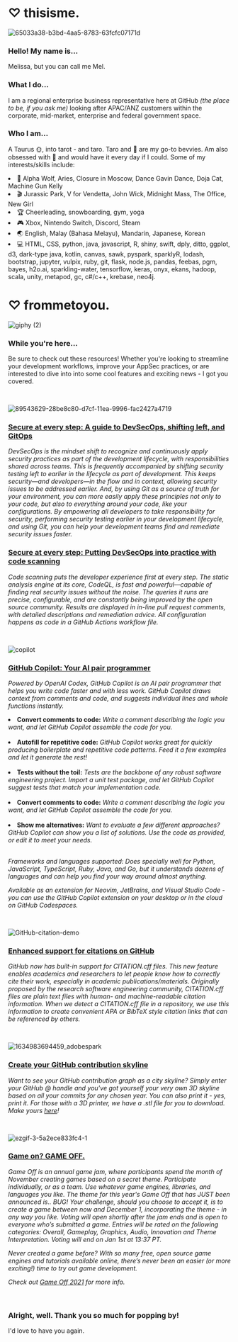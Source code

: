 # ♡ thisisme.
![65033a38-b3bd-4aa5-8783-63fcfc07171d](https://user-images.githubusercontent.com/48047079/138720997-be3c2f9d-514d-401b-9dee-5a9f9866ca44.gif)

### Hello! My name is...
Melissa, but you can call me Mel. 

### What I do... 
I am a regional enterprise business representative here at GitHub <i>(the place to be, if you ask me)</i> looking after APAC/ANZ customers within the corporate, mid-market, enterprise and federal government space. 

### Who I am...

A Taurus 🌞, into tarot - and taro. Taro and 🍵 are my go-to bevvies. Am also obsessed with 🍣 and would have it every day if I could. Some of my interests/skills include:
<li>🎸 Alpha Wolf, Aries, Closure in Moscow, Dance Gavin Dance, Doja Cat, Machine Gun Kelly</li>
<li>🎬 Jurassic Park, V for Vendetta, John Wick, Midnight Mass, The Office, New Girl</li>
<li>🏆 Cheerleading, snowboarding, gym, yoga</li>
<li>🎮 Xbox, Nintendo Switch, Discord, Steam</li>
<li>🌏 English, Malay (Bahasa Melayu), Mandarin, Japanese, Korean</li>
<li>💻 HTML, CSS, python, java, javascript, R, shiny, swift, dply, ditto, ggplot, d3, dark-type java, kotlin, canvas, sawk, pyspark, sparklyR, lodash, bootstrap, jupyter, vulpix, ruby, git, flask, node.js, pandas, feebas, pgm, bayes, h2o.ai, sparkling-water, tensorflow, keras, onyx, ekans, hadoop, scala, unity, metapod, gc, c#/c++, krebase, neo4j.</li>

# ♡ frommetoyou.
![giphy (2)](https://user-images.githubusercontent.com/48047079/139785348-d4dc47c3-b70b-40bc-b51c-490042f27563.gif)

### While you're here...
Be sure to check out these resources! Whether you're looking to streamline your development workflows, improve your AppSec practices, or are interested to dive into into some cool features and exciting news - I got you covered.

<br>

![89543629-28be8c80-d7cf-11ea-9996-fac2427a4719](https://user-images.githubusercontent.com/48047079/139782967-e4881fea-a305-465f-b88d-1bac84c6aa94.png)

### [Secure at every step: A guide to DevSecOps, shifting left, and GitOps](https://github.blog/2020-08-13-secure-at-every-step-a-guide-to-devsecops-shifting-left-and-gitops/) 

<i>DevSecOps is the mindset shift to recognize and continuously apply security practices as part of the development lifecycle, with responsibilities shared across teams. This is frequently accompanied by shifting security testing left to earlier in the lifecycle as part of development. This keeps security—and developers—in the flow and in context, allowing security issues to be addressed earlier. And, by using Git as a source of truth for your environment, you can more easily apply these principles not only to your code, but also to everything around your code, like your configurations. By empowering all developers to take responsibility for security, performing security testing earlier in your development lifecycle, and using Git, you can help your development teams find and remediate security issues faster.</i>

### [Secure at every step: Putting DevSecOps into practice with code scanning](https://github.blog/2020-08-27-secure-at-every-step-putting-devsecops-into-practice-with-code-scanning/)

<i>Code scanning puts the developer experience first at every step. The static analysis engine at its core, CodeQL, is fast and powerful—capable of finding real security issues without the noise. The queries it runs are precise, configurable, and are constantly being improved by the open source community. Results are displayed in in-line pull request comments, with detailed descriptions and remediation advice. All configuration happens as code in a GitHub Actions workflow file.</i>

<br>

![copilot](https://user-images.githubusercontent.com/48047079/139963509-db6fe679-7c3d-4ec4-a2c0-56b0d2b71d78.png)

### [GitHub Copilot: Your AI pair programmer](https://copilot.github.com/)

<i>Powered by OpenAI Codex, GitHub Copilot is an AI pair programmer that helps you write code faster and with less work. GitHub Copilot draws context from comments and code, and suggests individual lines and whole functions instantly.</i>

<li><b>Convert comments to code:</b> <i>Write a comment describing the logic you want, and let GitHub Copilot assemble the code for you.</i></li>
<br>
<li><b>Autofill for repetitive code:</b> <i>GitHub Copilot works great for quickly producing boilerplate and repetitive code patterns. Feed it a few examples and let it generate the rest!</i></li>
<br>
<li><b>Tests without the toil:</b> <i>Tests are the backbone of any robust software engineering project. Import a unit test package, and let GitHub Copilot suggest tests that match your implementation code.</i></li>
<br>
<li><b>Convert comments to code:</b> <i>Write a comment describing the logic you want, and let GitHub Copilot assemble the code for you.</i></li>
<br>
<li><b>Show me alternatives:</b> <i>Want to evaluate a few different approaches? GitHub Copilot can show you a list of solutions. Use the code as provided, or edit it to meet your needs.</i></li>
  
<br>

<i>Frameworks and languages supported: Does specially well for Python, JavaScript, TypeScript, Ruby, Java, and Go, but it understands dozens of languages and can help you find your way around almost anything.</i>

<i>Available as an extension for Neovim, JetBrains, and Visual Studio Code - you can use the GitHub Copilot extension on your desktop or in the cloud on GitHub Codespaces.</i>
  
<br>
  
![GitHub-citation-demo](https://user-images.githubusercontent.com/48047079/139968623-8dbee679-25ec-4bf0-b1d1-efeec1221276.gif)

### [Enhanced support for citations on GitHub](https://github.blog/2021-08-19-enhanced-support-citations-github)
  
<i>GitHub now has built-in support for CITATION.cff files. This new feature enables academics and researchers to let people know how to correctly cite their work, especially in academic publications/materials. Originally proposed by the research software engineering community, CITATION.cff files are plain text files with human- and machine-readable citation information. When we detect a CITATION.cff file in a repository, we use this information to create convenient APA or BibTeX style citation links that can be referenced by others.</i>

<br>
  
![1634983694459_adobespark](https://user-images.githubusercontent.com/48047079/139962739-7715d9aa-b4ca-4a66-b097-f2927b3f8cf8.jpeg)

### [Create your GitHub contribution skyline](https://skyline.github.com/)

<i>Want to see your GitHub contribution graph as a city skyline? Simply enter your GitHub @ handle and you've got yourself your very own 3D skyline based on all your commits for any chosen year. You can also print it - yes, print it. For those with a 3D printer, we have a .stl file for you to download. Make yours [here](https://lnkd.in/g4whEPV)!</i>

<br>

![ezgif-3-5a2ece833fc4-1](https://user-images.githubusercontent.com/48047079/139960618-b77dec6c-0d68-4c88-a49c-f7cf08cac931.gif)

### [Game on? GAME OFF.](https://github.blog/2021-11-01-game-off-2021-theme-announcement/)

<i>Game Off is an annual game jam, where participants spend the month of November creating games based on a secret theme. Participate individually, or as a team. Use whatever game engines, libraries, and languages you like. The theme for this year's Game Off that has JUST been announced is.. BUG! Your challenge, should you choose to accept it, is to create a game between now and December 1, incorporating the theme - in any way you like. Voting will open shortly after the jam ends and is open to everyone who’s submitted a game. Entries will be rated on the following categories: Overall, Gameplay, Graphics, Audio, Innovation and Theme Interpretation. Voting will end on Jan 1st at 13:37 PT.
  
Never created a game before? With so many free, open source game engines and tutorials available online, there’s never been an easier (or more exciting!) time to try out game development.

Check out [Game Off 2021](https://itch.io/jam/game-off-2021) for more info.</i>
<br>
<br>
<br>
### Alright, well. Thank you so much for popping by!
I'd love to have you again.


